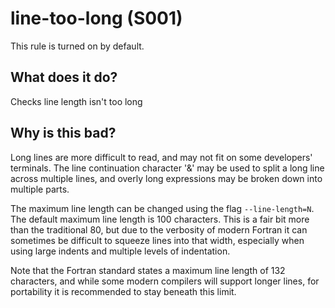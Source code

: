 # line-too-long (S001)
This rule is turned on by default.

## What does it do?
Checks line length isn't too long

## Why is this bad?
Long lines are more difficult to read, and may not fit on some developers'
terminals. The line continuation character '&' may be used to split a long line
across multiple lines, and overly long expressions may be broken down into
multiple parts.

The maximum line length can be changed using the flag `--line-length=N`. The
default maximum line length is 100 characters. This is a fair bit more than the
traditional 80, but due to the verbosity of modern Fortran it can sometimes be
difficult to squeeze lines into that width, especially when using large indents
and multiple levels of indentation.

Note that the Fortran standard states a maximum line length of 132 characters,
and while some modern compilers will support longer lines, for portability it
is recommended to stay beneath this limit.
